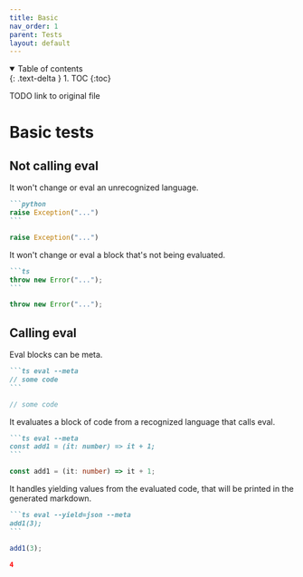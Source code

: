 ```yaml
---
title: Basic
nav_order: 1
parent: Tests
layout: default
---
```


<details open markdown="block">
  <summary>
    Table of contents
  </summary>
  {: .text-delta }
1. TOC
{:toc}
</details>

TODO link to original file

# Basic tests

## Not calling eval

It won't change or eval an unrecognized language.

````md
```python
raise Exception("...")
```
````

```python
raise Exception("...")
```

It won't change or eval a block that's not being evaluated.

````md
```ts
throw new Error("...");
```
````

```ts
throw new Error("...");
```

## Calling eval

Eval blocks can be meta.

````md
```ts eval --meta
// some code
```
````

```ts
// some code
```

It evaluates a block of code from a recognized language that calls eval.

````md
```ts eval --meta
const add1 = (it: number) => it + 1;
```
````

```ts
const add1 = (it: number) => it + 1;
```

It handles yielding values from the evaluated code, that will be printed in the generated markdown.

````md
```ts eval --yield=json --meta
add1(3);
```
````

```ts
add1(3);
```

```json
4
```
